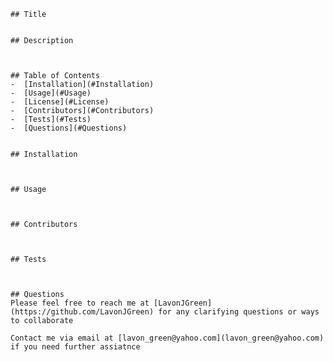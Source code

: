 
    ## Title
     
              
    ## Description
    
              
              
    ## Table of Contents
    -  [Installation](#Installation)  
    -  [Usage](#Usage)  
    -  [License](#License)  
    -  [Contributors](#Contributors)  
    -  [Tests](#Tests)  
    -  [Questions](#Questions)  
                  
              
    ## Installation  
      
                
              
    ## Usage  
       
                
              
    ## Contributors  
      
                
              
    ## Tests   
      
                
              
    ## Questions  
    Please feel free to reach me at [LavonJGreen](https://github.com/LavonJGreen) for any clarifying questions or ways to collaborate    
              
    Contact me via email at [lavon_green@yahoo.com](lavon_green@yahoo.com) if you need further assiatnce   
    